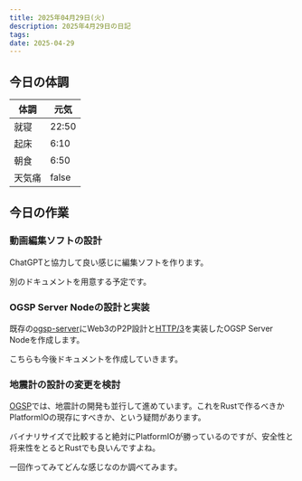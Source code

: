 ```yaml
---
title: 2025年04月29日(火)
description: 2025年4月29日の日記
tags: 
date: 2025-04-29
---
```



## 今日の体調

| 体調  | 元気    |
| --- | ----- |
| 就寝  | 22:50 |
| 起床  | 6:10  |
| 朝食  | 6:50  |
| 天気痛 | false |
## 今日の作業
### 動画編集ソフトの設計
ChatGPTと協力して良い感じに編集ソフトを作ります。

別のドキュメントを用意する予定です。

### OGSP Server Nodeの設計と実装
既存の[ogsp-server](https://github.com/yossy4411/ogsp-server/)にWeb3のP2P設計と[HTTP/3](../../../develop/Knowledge/internet/application/http/HTTP.md#HTTP/3)を実装したOGSP Server Nodeを作成します。

こちらも今後ドキュメントを作成していきます。

### 地震計の設計の変更を検討
[OGSP](../../../okayugroup/OGSP/OGSP.md)では、地震計の開発も並行して進めています。これをRustで作るべきかPlatformIOの現存にすべきか、という疑問があります。

バイナリサイズで比較すると絶対にPlatformIOが勝っているのですが、安全性と将来性をとるとRustでも良いんですよね。

一回作ってみてどんな感じなのか調べてみます。